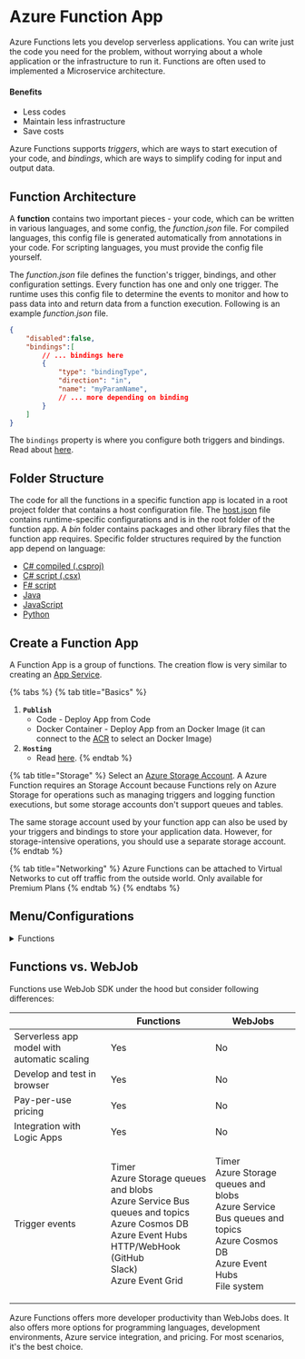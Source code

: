 # Azure Function App

Azure Functions lets you develop serverless applications. You can write just the code you need for the problem, without worrying about a whole application or the infrastructure to run it. Functions are often used to implemented a Microservice architecture.

#### Benefits

* Less codes
* Maintain less infrastructure
* Save costs

Azure Functions supports _triggers_, which are ways to start execution of your code, and _bindings_, which are ways to simplify coding for input and output data.

## Function Architecture

A **function** contains two important pieces - your code, which can be written in various languages, and some config, the _function.json_ file. For compiled languages, this config file is generated automatically from annotations in your code. For scripting languages, you must provide the config file yourself.

The _function.json_ file defines the function's trigger, bindings, and other configuration settings. Every function has one and only one trigger. The runtime uses this config file to determine the events to monitor and how to pass data into and return data from a function execution. Following is an example _function.json_ file.

```json
{
    "disabled":false,
    "bindings":[
        // ... bindings here
        {
            "type": "bindingType",
            "direction": "in",
            "name": "myParamName",
            // ... more depending on binding
        }
    ]
}
```

The `bindings` property is where you configure both triggers and bindings. Read about [here](triggers-and-bindings.md).

## Folder Structure

The code for all the functions in a specific function app is located in a root project folder that contains a host configuration file. The [host.json](https://learn.microsoft.com/en-us/azure/azure-functions/functions-host-json) file contains runtime-specific configurations and is in the root folder of the function app. A _bin_ folder contains packages and other library files that the function app requires. Specific folder structures required by the function app depend on language:

* [C# compiled (.csproj)](https://learn.microsoft.com/en-us/azure/azure-functions/functions-dotnet-class-library#functions-class-library-project)
* [C# script (.csx)](https://learn.microsoft.com/en-us/azure/azure-functions/functions-reference-csharp#folder-structure)
* [F# script](https://learn.microsoft.com/en-us/azure/azure-functions/functions-reference-fsharp#folder-structure)
* [Java](https://learn.microsoft.com/en-us/azure/azure-functions/functions-reference-java#folder-structure)
* [JavaScript](https://learn.microsoft.com/en-us/azure/azure-functions/functions-reference-node#folder-structure)
* [Python](https://learn.microsoft.com/en-us/azure/azure-functions/functions-reference-python#folder-structure)

## Create a Function App

A Function App is a group of functions. The creation flow is very similar to creating an [App Service](../app-service/).

{% tabs %}
{% tab title="Basics" %}
1. **`Publish`**
   * Code - Deploy App from Code
   * Docker Container - Deploy App from an Docker Image (it can connect to the [ACR](broken-reference) to select an Docker Image)
2. **`Hosting`**
   * Read [here](hosting-plans.md).
{% endtab %}

{% tab title="Storage" %}
Select an [Azure Storage Account](../../file-storage/storage-account/). A Azure Function requires an Storage Account because Functions rely on Azure Storage for operations such as managing triggers and logging function executions, but some storage accounts don't support queues and tables.

The same storage account used by your function app can also be used by your triggers and bindings to store your application data. However, for storage-intensive operations, you should use a separate storage account.
{% endtab %}

{% tab title="Networking" %}
Azure Functions can be attached to Virtual Networks to cut off traffic from the outside world. Only available for Premium Plans
{% endtab %}
{% endtabs %}

## Menu/Configurations

<details>

<summary>Functions</summary>

Create a Azure Function inside an Function App (group of Azure Functions)

1. **`Template`** - Choosing a trigger template to trigger function execution
   1. HTTP Trigger - Function will be executed whenever it receives an HTTP Request
   2. Timer Trigger - Schedule a function execution with Cron expression
   3. Durable Function HTTP Starter - [Read below](./#durable-functions), triggers an durable function
   4. Durable Functions orchestrator - [Read below](./#durable-functions)
   5. Durable Function activities - [Read below](./#durable-functions)
   6. Azure CosmosDB trigger - Function can be triggerd if configured data is changed. Example use-case: Change notification feeds
2. **`Authorization`**
   1. Anonymous - Function doesn't require any authorization
   2. Function - Requires an Access Key to call function
   3. Admin - Higher level authorization

</details>

## Functions vs. WebJob

Functions use WebJob SDK under the hood but consider following differences:

|                                             | Functions                                                                                                                                                                          | WebJobs                                                                                                                                     |
| ------------------------------------------- | ---------------------------------------------------------------------------------------------------------------------------------------------------------------------------------- | ------------------------------------------------------------------------------------------------------------------------------------------- |
| Serverless app model with automatic scaling | Yes                                                                                                                                                                                | No                                                                                                                                          |
| Develop and test in browser                 | Yes                                                                                                                                                                                | No                                                                                                                                          |
| Pay-per-use pricing                         | Yes                                                                                                                                                                                | No                                                                                                                                          |
| Integration with Logic Apps                 | Yes                                                                                                                                                                                | No                                                                                                                                          |
| Trigger events                              | <p>Timer<br>Azure Storage queues and blobs<br>Azure Service Bus queues and topics<br>Azure Cosmos DB<br>Azure Event Hubs<br>HTTP/WebHook (GitHub<br>Slack)<br>Azure Event Grid</p> | <p>Timer<br>Azure Storage queues and blobs<br>Azure Service Bus queues and topics<br>Azure Cosmos DB<br>Azure Event Hubs<br>File system</p> |

Azure Functions offers more developer productivity than WebJobs does. It also offers more options for programming languages, development environments, Azure service integration, and pricing. For most scenarios, it's the best choice.
